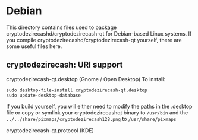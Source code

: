 
Debian
====================
This directory contains files used to package cryptodezirecashd/cryptodezirecash-qt
for Debian-based Linux systems. If you compile cryptodezirecashd/cryptodezirecash-qt yourself, there are some useful files here.

## cryptodezirecash: URI support ##


cryptodezirecash-qt.desktop  (Gnome / Open Desktop)
To install:

	sudo desktop-file-install cryptodezirecash-qt.desktop
	sudo update-desktop-database

If you build yourself, you will either need to modify the paths in
the .desktop file or copy or symlink your cryptodezirecashqt binary to `/usr/bin`
and the `../../share/pixmaps/cryptodezirecash128.png` to `/usr/share/pixmaps`

cryptodezirecash-qt.protocol (KDE)

